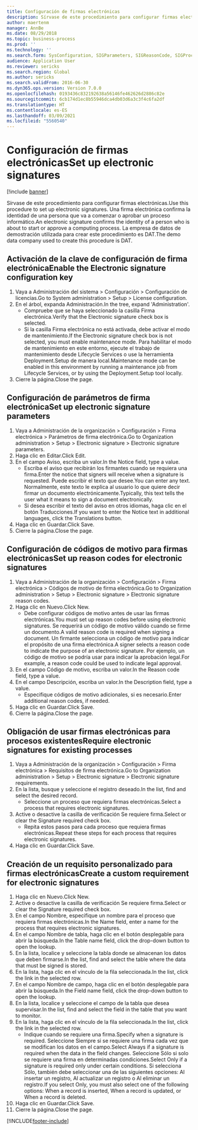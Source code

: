 ```yaml
---
title: Configuración de firmas electrónicas
description: Sírvase de este procedimiento para configurar firmas electrónicas.
author: maertenm
manager: AnnBe
ms.date: 08/29/2018
ms.topic: business-process
ms.prod: ''
ms.technology: ''
ms.search.form: SysConfiguration, SIGParameters, SIGReasonCode, SIGProcSetup
audience: Application User
ms.reviewer: sericks
ms.search.region: Global
ms.author: sericks
ms.search.validFrom: 2016-06-30
ms.dyn365.ops.version: Version 7.0.0
ms.openlocfilehash: 0193436c832192638a56146fe462626d2886c82e
ms.sourcegitcommit: 6cb174d1ec8b55946dca4db03d6a3c3f4c6fa2df
ms.translationtype: HT
ms.contentlocale: es-ES
ms.lasthandoff: 03/09/2021
ms.locfileid: "5560540"
---
```

# <a name="set-up-electronic-signatures"></a><span data-ttu-id="360f1-103">Configuración de firmas electrónicas</span><span class="sxs-lookup"><span data-stu-id="360f1-103">Set up electronic signatures</span></span>

[!include [banner](../../includes/banner.md)]

<span data-ttu-id="360f1-104">Sírvase de este procedimiento para configurar firmas electrónicas.</span><span class="sxs-lookup"><span data-stu-id="360f1-104">Use this procedure to set up electronic signatures.</span></span> <span data-ttu-id="360f1-105">Una firma electrónica confirma la identidad de una persona que va a comenzar o aprobar un proceso informático.</span><span class="sxs-lookup"><span data-stu-id="360f1-105">An electronic signature confirms the identity of a person who is about to start or approve a computing process.</span></span> <span data-ttu-id="360f1-106">La empresa de datos de demostración utilizada para crear este procedimiento es DAT.</span><span class="sxs-lookup"><span data-stu-id="360f1-106">The demo data company used to create this procedure is DAT.</span></span>


## <a name="enable-the-electronic-signature-configuration-key"></a><span data-ttu-id="360f1-107">Activación de la clave de configuración de firma electrónica</span><span class="sxs-lookup"><span data-stu-id="360f1-107">Enable the Electronic signature configuration key</span></span>
1. <span data-ttu-id="360f1-108">Vaya a Administración del sistema > Configuración > Configuración de licencias.</span><span class="sxs-lookup"><span data-stu-id="360f1-108">Go to System administration > Setup > License configuration.</span></span>
2. <span data-ttu-id="360f1-109">En el árbol, expanda Administración.</span><span class="sxs-lookup"><span data-stu-id="360f1-109">In the tree, expand 'Administration'.</span></span>
    * <span data-ttu-id="360f1-110">Compruebe que se haya seleccionado la casilla Firma electrónica.</span><span class="sxs-lookup"><span data-stu-id="360f1-110">Verify that the Electronic signature check box is selected.</span></span>  
    * <span data-ttu-id="360f1-111">Si la casilla Firma electrónica no está activada, debe activar el modo de mantenimiento.</span><span class="sxs-lookup"><span data-stu-id="360f1-111">If the Electronic signature check box is not selected, you must enable maintenance mode.</span></span> <span data-ttu-id="360f1-112">Para habilitar el modo de mantenimiento en este entorno, ejecute el trabajo de mantenimiento desde Lifecycle Services o use la herramienta Deployment.Setup de manera local.</span><span class="sxs-lookup"><span data-stu-id="360f1-112">Maintenance mode can be enabled in this environment by running a maintenance job from Lifecycle Services, or by using the Deployment.Setup tool locally.</span></span>  
3. <span data-ttu-id="360f1-113">Cierre la página.</span><span class="sxs-lookup"><span data-stu-id="360f1-113">Close the page.</span></span>

## <a name="set-up-electronic-signature-parameters"></a><span data-ttu-id="360f1-114">Configuración de parámetros de firma electrónica</span><span class="sxs-lookup"><span data-stu-id="360f1-114">Set up electronic signature parameters</span></span>
1. <span data-ttu-id="360f1-115">Vaya a Administración de la organización > Configuración > Firma electrónica > Parámetros de firma electrónica.</span><span class="sxs-lookup"><span data-stu-id="360f1-115">Go to Organization administration > Setup > Electronic signature > Electronic signature parameters.</span></span>
2. <span data-ttu-id="360f1-116">Haga clic en Editar.</span><span class="sxs-lookup"><span data-stu-id="360f1-116">Click Edit.</span></span>
3. <span data-ttu-id="360f1-117">En el campo Aviso, escriba un valor.</span><span class="sxs-lookup"><span data-stu-id="360f1-117">In the Notice field, type a value.</span></span>
    * <span data-ttu-id="360f1-118">Escriba el aviso que recibirán los firmantes cuando se requiera una firma.</span><span class="sxs-lookup"><span data-stu-id="360f1-118">Enter the notice that signers will receive when a signature is requested.</span></span> <span data-ttu-id="360f1-119">Puede escribir el texto que desee.</span><span class="sxs-lookup"><span data-stu-id="360f1-119">You can enter any text.</span></span> <span data-ttu-id="360f1-120">Normalmente, este texto le explica al usuario lo que quiere decir firmar un documento electrónicamente.</span><span class="sxs-lookup"><span data-stu-id="360f1-120">Typically, this text tells the user what it means to sign a document electronically.</span></span>  
    * <span data-ttu-id="360f1-121">Si desea escribir el texto del aviso en otros idiomas, haga clic en el botón Traducciones.</span><span class="sxs-lookup"><span data-stu-id="360f1-121">If you want to enter the Notice text in additional languages, click the Translations button.</span></span>  
4. <span data-ttu-id="360f1-122">Haga clic en Guardar.</span><span class="sxs-lookup"><span data-stu-id="360f1-122">Click Save.</span></span>
5. <span data-ttu-id="360f1-123">Cierre la página.</span><span class="sxs-lookup"><span data-stu-id="360f1-123">Close the page.</span></span>

## <a name="set-up-reason-codes-for-electronic-signatures"></a><span data-ttu-id="360f1-124">Configuración de códigos de motivo para firmas electrónicas</span><span class="sxs-lookup"><span data-stu-id="360f1-124">Set up reason codes for electronic signatures</span></span>
1. <span data-ttu-id="360f1-125">Vaya a Administración de la organización > Configuración > Firma electrónica > Códigos de motivo de firma electrónica.</span><span class="sxs-lookup"><span data-stu-id="360f1-125">Go to Organization administration > Setup > Electronic signature > Electronic signature reason codes.</span></span>
2. <span data-ttu-id="360f1-126">Haga clic en Nuevo.</span><span class="sxs-lookup"><span data-stu-id="360f1-126">Click New.</span></span>
    * <span data-ttu-id="360f1-127">Debe configurar códigos de motivo antes de usar las firmas electrónicas.</span><span class="sxs-lookup"><span data-stu-id="360f1-127">You must set up reason codes before using electronic signatures.</span></span> <span data-ttu-id="360f1-128">Se requerirá un código de motivo válido cuando se firme un documento.</span><span class="sxs-lookup"><span data-stu-id="360f1-128">A valid reason code is required when signing a document.</span></span>     <span data-ttu-id="360f1-129">Un firmante selecciona un código de motivo para indicar el propósito de una firma electrónica.</span><span class="sxs-lookup"><span data-stu-id="360f1-129">A signer selects a reason code to indicate the purpose of an electronic signature.</span></span> <span data-ttu-id="360f1-130">Por ejemplo, un código de motivo se podría usar para indicar la aprobación legal.</span><span class="sxs-lookup"><span data-stu-id="360f1-130">For example, a reason code could be used to indicate legal approval.</span></span>  
3. <span data-ttu-id="360f1-131">En el campo Código de motivo, escriba un valor.</span><span class="sxs-lookup"><span data-stu-id="360f1-131">In the Reason code field, type a value.</span></span>
4. <span data-ttu-id="360f1-132">En el campo Descripción, escriba un valor.</span><span class="sxs-lookup"><span data-stu-id="360f1-132">In the Description field, type a value.</span></span>
    * <span data-ttu-id="360f1-133">Especifique códigos de motivo adicionales, si es necesario.</span><span class="sxs-lookup"><span data-stu-id="360f1-133">Enter additional reason codes, if needed.</span></span>  
5. <span data-ttu-id="360f1-134">Haga clic en Guardar.</span><span class="sxs-lookup"><span data-stu-id="360f1-134">Click Save.</span></span>
6. <span data-ttu-id="360f1-135">Cierre la página.</span><span class="sxs-lookup"><span data-stu-id="360f1-135">Close the page.</span></span>

## <a name="require-electronic-signatures-for-existing-processes"></a><span data-ttu-id="360f1-136">Obligación de usar firmas electrónicas para procesos existentes</span><span class="sxs-lookup"><span data-stu-id="360f1-136">Require electronic signatures for existing processes</span></span>
1. <span data-ttu-id="360f1-137">Vaya a Administración de la organización > Configuración > Firma electrónica > Requisitos de firma electrónica.</span><span class="sxs-lookup"><span data-stu-id="360f1-137">Go to Organization administration > Setup > Electronic signature > Electronic signature requirements.</span></span>
2. <span data-ttu-id="360f1-138">En la lista, busque y seleccione el registro deseado.</span><span class="sxs-lookup"><span data-stu-id="360f1-138">In the list, find and select the desired record.</span></span>
    * <span data-ttu-id="360f1-139">Seleccione un proceso que requiera firmas electrónicas.</span><span class="sxs-lookup"><span data-stu-id="360f1-139">Select a process that requires electronic signatures.</span></span>  
3. <span data-ttu-id="360f1-140">Active o desactive la casilla de verificación Se requiere firma.</span><span class="sxs-lookup"><span data-stu-id="360f1-140">Select or clear the Signature required check box.</span></span>
    * <span data-ttu-id="360f1-141">Repita estos pasos para cada proceso que requiera firmas electrónicas.</span><span class="sxs-lookup"><span data-stu-id="360f1-141">Repeat these steps for each process that requires electronic signatures.</span></span>  
4. <span data-ttu-id="360f1-142">Haga clic en Guardar.</span><span class="sxs-lookup"><span data-stu-id="360f1-142">Click Save.</span></span>

## <a name="create-a-custom-requirement-for-electronic-signatures"></a><span data-ttu-id="360f1-143">Creación de un requisito personalizado para firmas electrónicas</span><span class="sxs-lookup"><span data-stu-id="360f1-143">Create a custom requirement for electronic signatures</span></span>
1. <span data-ttu-id="360f1-144">Haga clic en Nuevo.</span><span class="sxs-lookup"><span data-stu-id="360f1-144">Click New.</span></span>
2. <span data-ttu-id="360f1-145">Active o desactive la casilla de verificación Se requiere firma.</span><span class="sxs-lookup"><span data-stu-id="360f1-145">Select or clear the Signature required check box.</span></span>
3. <span data-ttu-id="360f1-146">En el campo Nombre, especifique un nombre para el proceso que requiera firmas electrónicas.</span><span class="sxs-lookup"><span data-stu-id="360f1-146">In the Name field, enter a name for the process that requires electronic signatures.</span></span>
4. <span data-ttu-id="360f1-147">En el campo Nombre de tabla, haga clic en el botón desplegable para abrir la búsqueda.</span><span class="sxs-lookup"><span data-stu-id="360f1-147">In the Table name field, click the drop-down button to open the lookup.</span></span>
5. <span data-ttu-id="360f1-148">En la lista, localice y seleccione la tabla donde se almacenan los datos que deben firmarse.</span><span class="sxs-lookup"><span data-stu-id="360f1-148">In the list, find and select the table where the data that must be signed is stored.</span></span>
6. <span data-ttu-id="360f1-149">En la lista, haga clic en el vínculo de la fila seleccionada.</span><span class="sxs-lookup"><span data-stu-id="360f1-149">In the list, click the link in the selected row.</span></span>
7. <span data-ttu-id="360f1-150">En el campo Nombre de campo, haga clic en el botón desplegable para abrir la búsqueda.</span><span class="sxs-lookup"><span data-stu-id="360f1-150">In the Field name field, click the drop-down button to open the lookup.</span></span>
8. <span data-ttu-id="360f1-151">En la lista, localice y seleccione el campo de la tabla que desea supervisar.</span><span class="sxs-lookup"><span data-stu-id="360f1-151">In the list, find and select the field in the table that you want to monitor.</span></span>
9. <span data-ttu-id="360f1-152">En la lista, haga clic en el vínculo de la fila seleccionada.</span><span class="sxs-lookup"><span data-stu-id="360f1-152">In the list, click the link in the selected row.</span></span>
    * <span data-ttu-id="360f1-153">Indique cuando se requiere una firma.</span><span class="sxs-lookup"><span data-stu-id="360f1-153">Specify when a signature is required.</span></span>     <span data-ttu-id="360f1-154">Seleccione Siempre si se requiere una firma cada vez que se modifican los datos en el campo.</span><span class="sxs-lookup"><span data-stu-id="360f1-154">Select Always if a signature is required when the data in the field changes.</span></span>     <span data-ttu-id="360f1-155">Seleccione Sólo si solo se requiere una firma en determinadas condiciones.</span><span class="sxs-lookup"><span data-stu-id="360f1-155">Select Only if a signature is required only under certain conditions.</span></span> <span data-ttu-id="360f1-156">Si selecciona Sólo, también debe seleccionar una de las siguientes opciones: Al insertar un registro, Al actualizar un registro o Al eliminar un registro.</span><span class="sxs-lookup"><span data-stu-id="360f1-156">If you select Only, you must also select one of the following options: When a record is inserted, When a record is updated, or When a record is deleted.</span></span>  
10. <span data-ttu-id="360f1-157">Haga clic en Guardar.</span><span class="sxs-lookup"><span data-stu-id="360f1-157">Click Save.</span></span>
11. <span data-ttu-id="360f1-158">Cierre la página.</span><span class="sxs-lookup"><span data-stu-id="360f1-158">Close the page.</span></span>



[!INCLUDE[footer-include](../../../../includes/footer-banner.md)]